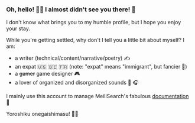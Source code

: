 ### Oh, hello! :raising_hand_man: I almost didn't see you there! :see_no_evil:

I don't know what brings you to my humble profile, but I hope you enjoy your stay.

While you're getting settled, why don't I tell you a little bit about myself? I am:

- a writer (technical/content/narrative/poetry) :writing_hand:
- an expat 🇺🇸 🇧🇪 🇫🇷 (note: "expat" means "immigrant", but fancier 😬)
- a ~~gamer~~ game designer :video_game:
- a lover of organized and disorganized sounds :drum: :headphones:

I mainly use this account to manage MeiliSearch's fabulous [documentation](https://github.com/meilisearch/documentation) :book:

Yoroshiku onegaishimasu! :bowing_man:
<!--
**react-learner/react-learner** is a ✨ _special_ ✨ repository because its `README.md` (this file) appears on your GitHub profile.

Here are some ideas to get you started:

- 🔭 I’m currently working on ...
- 🌱 I’m currently learning ...
- 👯 I’m looking to collaborate on ...
- 🤔 I’m looking for help with ...
- 💬 Ask me about ...
- 📫 How to reach me: ...
- 😄 Pronouns: ...
- ⚡ Fun fact: ...
-->
